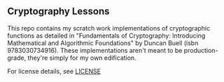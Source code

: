 ## Cryptography Lessons

This repo contains my scratch work implementations of cryptographic functions as detailed in "Fundamentals
of Cryptography: Introducing Mathematical and Algorithmic Foundations" by Duncan Buell (isbn 9783030734916).
These implementations aren't meant to be production-grade, they're simply for my own edification.

For license details, see [LICENSE](https://github.com/seantuttle/cryptography-lessons/LICENSE)